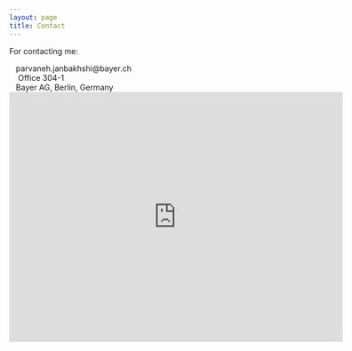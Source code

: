 ```yaml
---
layout: page
title: Contact 
---
```


For contacting me:

<span style="font-size: 30px; color: Dodgerblue;">
  <i class="fas fa-at"></i> 
</span>
&nbsp;&nbsp;&nbsp;parvaneh.janbakhshi@bayer.ch
<br />


<span style="font-size: 30px; color: Dodgerblue;">
<i class="fas fa-map-marker-alt"></i>
</span>
&nbsp;&nbsp;&nbsp; Office 304-1 <br />
&nbsp;&nbsp;&nbsp;Bayer AG, Berlin, Germany
<br />  

<iframe src="https://maps.google.com/maps?width=100%25&amp;height=600&amp;hl=en&amp;q=Bayer%20AG%20%20berlin+(My%20Business%20Name)&amp;t=&amp;z=14&amp;ie=UTF8&amp;iwloc=B&amp" width="600" height="450" frameborder="0" style="border:0;" allowfullscreen="" aria-hidden="false" tabindex="0"></iframe>
